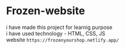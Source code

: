 # Frozen-website
i have made this project for learnig purpose
<br>
i have used technology - HTML, CSS, JS
<br>
website `https://frozenyourshop.netlify.app/`
